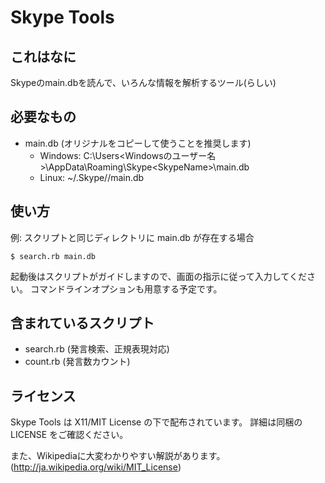 Skype Tools
===========

## これはなに
Skypeのmain.dbを読んで、いろんな情報を解析するツール(らしい)

## 必要なもの
* main.db (オリジナルをコピーして使うことを推奨します)
    * Windows: C:\Users\<Windowsのユーザー名>\AppData\Roaming\Skype\<SkypeName>\main.db
    * Linux: ~/.Skype/<SkypeName>/main.db

## 使い方
例: スクリプトと同じディレクトリに main.db が存在する場合

    $ search.rb main.db

起動後はスクリプトがガイドしますので、画面の指示に従って入力してください。
コマンドラインオプションも用意する予定です。

## 含まれているスクリプト
* search.rb (発言検索、正規表現対応)
* count.rb (発言数カウント)

## ライセンス
Skype Tools は X11/MIT License の下で配布されています。
詳細は同梱の LICENSE をご確認ください。

また、Wikipediaに大変わかりやすい解説があります。
(http://ja.wikipedia.org/wiki/MIT_License)
